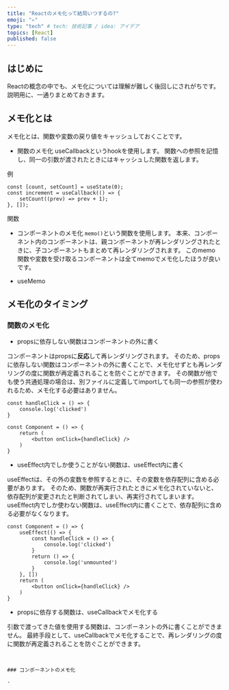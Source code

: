 ```yaml
---
title: "Reactのメモ化って結局いつするの?"
emoji: "✍"
type: "tech" # tech: 技術記事 / idea: アイデア
topics: [React]
published: false
---
```


## はじめに

Reactの概念の中でも、メモ化については理解が難しく後回しにされがちです。
説明用に、一通りまとめておきます。

## メモ化とは

メモ化とは、関数や変数の戻り値をキャッシュしておくことです。

- 関数のメモ化
useCallbackというhookを使用します。
関数への参照を記憶し、同一の引数が渡されたときにはキャッシュした関数を返します。

例

```tsx:useCallback
const [count, setCount] = useState(0);
const increment = useCallback(() => {
    setCount((prev) => prev + 1);
}, []);
```

関数

- コンポーネントのメモ化
`memo()`という関数を使用します。
本来、コンポーネント内のコンポーネントは、親コンポーネントが再レンダリングされたときに、子コンポーネントもまとめて再レンダリングされます。
このmemo
関数や変数を受け取るコンポーネントは全てmemoでメモ化したほうが良いです。

- useMemo


## メモ化のタイミング

### 関数のメモ化

- propsに依存しない関数はコンポーネントの外に書く

コンポーネントはpropsに**反応**して再レンダリングされます。
そのため、propsに依存しない関数はコンポーネントの外に書くことで、メモ化せずとも再レンダリングの度に関数が再定義されることを防ぐことができます。
その関数が他でも使う共通処理の場合は、別ファイルに定義してimportしても同一の参照が使われるため、メモ化する必要はありません。

```tsx:メモ化が不要な例
const handleClick = () => {
    console.log('clicked')
}

const Component = () => {
    return (
        <button onClick={handleClick} />
    )
}
```

- useEffect内でしか使うことがない関数は、useEffect内に書く

useEffectは、その外の変数を参照するときに、その変数を依存配列に含める必要があります。
そのため、関数が再実行されたときにメモ化されていないと、依存配列が変更されたと判断されてしまい、再実行されてしまいます。
useEffect内でしか使わない関数は、useEffect内に書くことで、依存配列に含める必要がなくなります。

```tsx:useEffect内でしか使わない関数
const Component = () => {
    useEffect(() => {
        const handleClick = () => {
            console.log('clicked')
        }
        return () => {
            console.log('unmounted')
        }
    }, [])
    return (
        <button onClick={handleClick} />
    )
}
```

- propsに依存する関数は、useCallbackでメモ化する

引数で渡ってきた値を使用する関数は、コンポーネントの外に書くことができません。
最終手段として、useCallbackでメモ化することで、再レンダリングの度に関数が再定義されることを防ぐことができます。

```tsx:propsに依存する関数


### コンポーネントのメモ化

- 